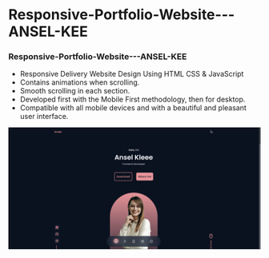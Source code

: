 #     Responsive-Portfolio-Website---ANSEL-KEE

###   Responsive-Portfolio-Website---ANSEL-KEE


- Responsive Delivery Website Design Using HTML CSS & JavaScript
- Contains animations when scrolling.
- Smooth scrolling in each section.
- Developed first with the Mobile First methodology, then for desktop.
- Compatible with all mobile devices and with a beautiful and pleasant user interface.


![preview img](/preview.png)
